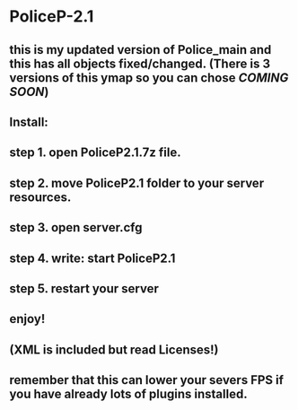 


# PoliceP-2.1
this is my updated version of Police_main and this has all objects fixed/changed. 
(There is 3 versions of this ymap so you can chose *COMING SOON*)
-----------------------------------------------------------------------------------------------------------------------------
Install: 
---------
step 1. open PoliceP2.1.7z file.
--------------------------------------------------------------------------------
step 2. move PoliceP2.1 folder to your server resources.
-----------------------------------------------------
step 3. open server.cfg
---------------------------------------------------------------------
step 4. write: start PoliceP2.1
-------------------------------------------------------------------------------------------------------------------------
step 5. restart your server
-------------------------------------------------------------------------------------------------------------------------
enjoy!
------
(XML is included but read Licenses!)
------------------------------------
remember that this can lower your severs FPS if you have already lots of plugins installed.
--------------------------------------------------------------------------------
